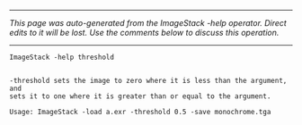 
---

_This page was auto-generated from the ImageStack -help operator. Direct edits to it will be lost. Use the comments below to discuss this operation._

---

```
ImageStack -help threshold


-threshold sets the image to zero where it is less than the argument, and
sets it to one where it is greater than or equal to the argument.

Usage: ImageStack -load a.exr -threshold 0.5 -save monochrome.tga

```